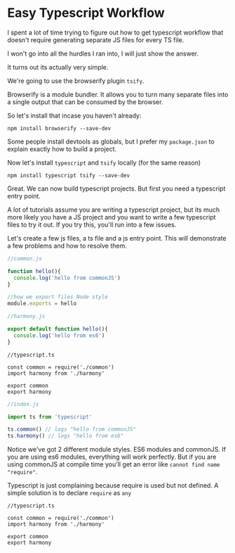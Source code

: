 Easy Typescript Workflow
========================

I spent a lot of time trying to figure out how to get typescript workflow 
that doesn't require generating separate JS files for every TS file.

I won't go into all the hurdles I ran into, I will just show the answer.

It turns out its actually very simple.

We're going to use the browserify plugin `tsify`.  

Browserify is a module bundler.  It allows you to turn many separate files into a single output that can be consumed
by the browser.

So let's install that incase you haven't already:

```
npm install browserify --save-dev
```

Some people install devtools as globals, but I prefer my `package.json` to explain exactly how to build a project.

Now let's install `typescript` and `tsify` locally (for the same reason)

```
npm install typescript tsify --save-dev
```

Great.  We can now build typescript projects.  But first you need a typescript entry point.

A lot of tutorials assume you are writing a typescript project, but its much more likely you have a JS project and you want to 
write a few typescript files to try it out.  If you try this, you'll run into a few issues.

Let's create a few js files, a ts file and a js entry point.  This will demonstrate a few problems and how to resolve them.

```js
//common.js

function hello(){
  console.log('hello from commonJS')
}

//how we export files Node style
module.exports = hello
```

```js
//harmony.js

export default function hello(){
  console.log('hello from es6')
}
```

```tsc
//typescript.ts

const common = require('./common')
import harmony from './harmony'

export common
export harmony
```

```js
//index.js

import ts from 'typescript'

ts.common() // logs "hello from commonJS"
ts.harmony() // logs "hello from es6"
```

Notice we've got 2 different module styles.  ES6 modules and commonJS.  If you are using es6 modules, everything will work perfectly.
But if you are using commonJS at compile time you'll get an error like `cannot find name "require"`.

Typescript is just complaining because require is used but not defined.  A simple solution is to declare `require` as `any`

```tsc
//typescript.ts

const common = require('./common')
import harmony from './harmony'

export common
export harmony
```
